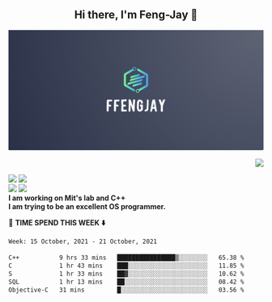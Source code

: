 <h2 align="center"> Hi there, I'm Feng-Jay 👋 </h2>  

![](https://github.com/Feng-Jay/DataStruct/blob/master/Image/1.png)  

<img align="right" src="https://github-readme-stats.vercel.app/api?username=Feng-Jay&show_icons=true&icon_color=CE1D2D&text_color=718096&bg_color=ffffff&hide_title=true" />


&emsp;

![](https://visitor-badge.glitch.me/badge?page_id=Feng-Jay.readme)
![](https://img.shields.io/badge/Concentrate-Cpp-blue)  
![](https://img.shields.io/badge/Rust-primer-orange)
![](https://img.shields.io/badge/Target-OS-9cf)  
**I am working on Mit's lab and C++**  
**I am trying to be an excellent OS programmer.**  


📘 **TIME SPEND THIS WEEK ⬇️**
<!--START_SECTION:waka-->
```text
Week: 15 October, 2021 - 21 October, 2021

C++           9 hrs 33 mins   ████████████████▒░░░░░░░░   65.38 % 
C             1 hr 43 mins    ███░░░░░░░░░░░░░░░░░░░░░░   11.85 % 
S             1 hr 33 mins    ██▓░░░░░░░░░░░░░░░░░░░░░░   10.62 % 
SQL           1 hr 13 mins    ██░░░░░░░░░░░░░░░░░░░░░░░   08.42 % 
Objective-C   31 mins         █░░░░░░░░░░░░░░░░░░░░░░░░   03.56 % 
```
<!--END_SECTION:waka-->
